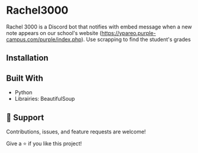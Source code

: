# Rachel3000

Rachel 3000 is a Discord bot that notifies with embed message when a new note appears on our school's website (https://ypareo.purple-campus.com/purple/index.php).
Use scrapping to find the student's grades


## Installation



## Built With

- Python
- Librairies: BeautifulSoup

## 🤝 Support

Contributions, issues, and feature requests are welcome!

Give a ⭐️ if you like this project!
